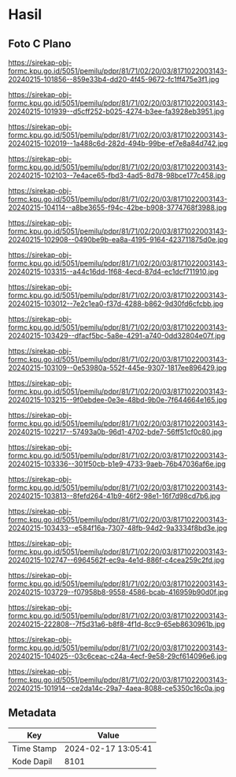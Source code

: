 # Hasil

## Foto C Plano

https://sirekap-obj-formc.kpu.go.id/5051/pemilu/pdpr/81/71/02/20/03/8171022003143-20240215-101856--859e33b4-dd20-4f45-9672-fc1ff475e3f1.jpg

https://sirekap-obj-formc.kpu.go.id/5051/pemilu/pdpr/81/71/02/20/03/8171022003143-20240215-101939--d5cff252-b025-4274-b3ee-fa3928eb3951.jpg

https://sirekap-obj-formc.kpu.go.id/5051/pemilu/pdpr/81/71/02/20/03/8171022003143-20240215-102019--1a488c6d-282d-494b-99be-ef7e8a84d742.jpg

https://sirekap-obj-formc.kpu.go.id/5051/pemilu/pdpr/81/71/02/20/03/8171022003143-20240215-102103--7e4ace65-fbd3-4ad5-8d78-98bce177c458.jpg

https://sirekap-obj-formc.kpu.go.id/5051/pemilu/pdpr/81/71/02/20/03/8171022003143-20240215-104114--a8be3655-f94c-42be-b908-3774768f3988.jpg

https://sirekap-obj-formc.kpu.go.id/5051/pemilu/pdpr/81/71/02/20/03/8171022003143-20240215-102908--0490be9b-ea8a-4195-9164-423711875d0e.jpg

https://sirekap-obj-formc.kpu.go.id/5051/pemilu/pdpr/81/71/02/20/03/8171022003143-20240215-103315--a44c16dd-1f68-4ecd-87d4-ec1dcf711910.jpg

https://sirekap-obj-formc.kpu.go.id/5051/pemilu/pdpr/81/71/02/20/03/8171022003143-20240215-103012--7e2c1ea0-f37d-4288-b862-9d30fd6cfcbb.jpg

https://sirekap-obj-formc.kpu.go.id/5051/pemilu/pdpr/81/71/02/20/03/8171022003143-20240215-103429--dfacf5bc-5a8e-4291-a740-0dd32804e07f.jpg

https://sirekap-obj-formc.kpu.go.id/5051/pemilu/pdpr/81/71/02/20/03/8171022003143-20240215-103109--0e53980a-552f-445e-9307-1817ee896429.jpg

https://sirekap-obj-formc.kpu.go.id/5051/pemilu/pdpr/81/71/02/20/03/8171022003143-20240215-103215--9f0ebdee-0e3e-48bd-9b0e-7f644664e165.jpg

https://sirekap-obj-formc.kpu.go.id/5051/pemilu/pdpr/81/71/02/20/03/8171022003143-20240215-102217--57493a0b-96d1-4702-bde7-56ff51cf0c80.jpg

https://sirekap-obj-formc.kpu.go.id/5051/pemilu/pdpr/81/71/02/20/03/8171022003143-20240215-103336--301f50cb-b1e9-4733-9aeb-76b47036af6e.jpg

https://sirekap-obj-formc.kpu.go.id/5051/pemilu/pdpr/81/71/02/20/03/8171022003143-20240215-103813--8fefd264-41b9-46f2-98e1-16f7d98cd7b6.jpg

https://sirekap-obj-formc.kpu.go.id/5051/pemilu/pdpr/81/71/02/20/03/8171022003143-20240215-103433--e584f16a-7307-48fb-94d2-9a3334f8bd3e.jpg

https://sirekap-obj-formc.kpu.go.id/5051/pemilu/pdpr/81/71/02/20/03/8171022003143-20240215-102747--6964562f-ec9a-4e1d-886f-c4cea259c2fd.jpg

https://sirekap-obj-formc.kpu.go.id/5051/pemilu/pdpr/81/71/02/20/03/8171022003143-20240215-103729--f07958b8-9558-4586-bcab-416959b90d0f.jpg

https://sirekap-obj-formc.kpu.go.id/5051/pemilu/pdpr/81/71/02/20/03/8171022003143-20240215-222808--7f5d31a6-b8f8-4f1d-8cc9-65eb8630961b.jpg

https://sirekap-obj-formc.kpu.go.id/5051/pemilu/pdpr/81/71/02/20/03/8171022003143-20240215-104025--03c6ceac-c24a-4ecf-9e58-29cf614096e6.jpg

https://sirekap-obj-formc.kpu.go.id/5051/pemilu/pdpr/81/71/02/20/03/8171022003143-20240215-101914--ce2da14c-29a7-4aea-8088-ce5350c16c0a.jpg


## Metadata

| Key        | Value               |
| ---------- | ------------------- |
| Time Stamp | 2024-02-17 13:05:41 |
| Kode Dapil | 8101                |



